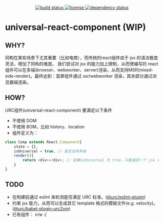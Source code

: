 <p align="center">
  <a href="https://ci.appveyor.com/api/projects/status/v562l6v4h098dvtf?svg=true">
    <img src="https://ci.appveyor.com/api/projects/status/v562l6v4h098dvtf?svg=true"
         alt="build status">
  </a>
  <a href="https://github.com/tplss/node/blob/master/LICENSE.md">
    <img src="https://img.shields.io/npm/l/rollup.svg"
         alt="license">
  </a>
  <a href="https://david-dm.org/tplss/node">
    <img src="https://david-dm.org/tplss/node/status.svg"
         alt="dependency status">
  </a>
</p>

# universal-react-component (WIP)

## WHY?

同构在某些场景下尤其重要（比如电商），而传统的react组件由于 jsx 的语法极度灵活，增加了同构的难度。
我们尝试对 jsx 的能力加上限制，从而使编写的 react 组件可以在多端(browser、webworker、server)渲染，从而支持MSR(mixed-side-render)。最终达到：首屏组件通过 ssr/webworker 渲染，其余部分通过浏览器端渲染。

## HOW?
URC组件(universal-react-component) 要满足以下条件

+ 不使用 DOM
+ 不使用 BOM，比如 history、location
+ 组件定义为：

```js
class Comp extends React.Component{
    state = {},
    isUniversal = true, // 是否支持多端
    render(){
        return <div></div>; // 如果isUniversal 为 true，只能返回一个 jsx 元素，不能有其它逻辑。
    }
}
```

## TODO

+ 在构建前通过 eslint 来检测是否满足 URC 标准。([@urc/eslint-plugin](https://www.npmjs.com/package/@urc/eslint-plugin))
+ 约束 jsx 能力，从而可以生成其它 template 格式的模板文件(e.g. velocity)。([@urc/babel-plugin-urc2vm](https://www.npmjs.com/package/@urc/babel-plugin-urc2vm))
+ 已有组件： n/w :(
